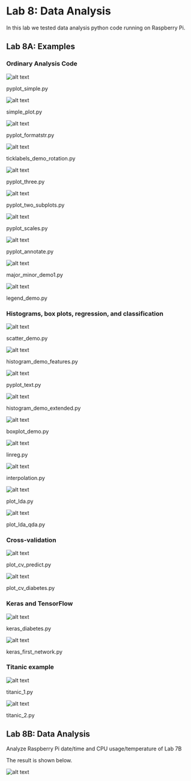 # Lab 8: Data Analysis

In this lab we tested data analysis python code running on Raspberry Pi.


## Lab 8A: Examples

### Ordinary Analysis Code

![alt text](https://github.com/wastelander47/629IoT/blob/main/lab8/lab8-1.png)

pyplot_simple.py


![alt text](https://github.com/wastelander47/629IoT/blob/main/lab8/lab8-2.png)

simple_plot.py


![alt text](https://github.com/wastelander47/629IoT/blob/main/lab8/lab8-3.png)

pyplot_formatstr.py


![alt text](https://github.com/wastelander47/629IoT/blob/main/lab8/lab8-4.png)

ticklabels_demo_rotation.py


![alt text](https://github.com/wastelander47/629IoT/blob/main/lab8/lab8-5.png)

pyplot_three.py


![alt text](https://github.com/wastelander47/629IoT/blob/main/lab8/lab8-6.png)

pyplot_two_subplots.py


![alt text](https://github.com/wastelander47/629IoT/blob/main/lab8/lab8-7.png)

pyplot_scales.py


![alt text](https://github.com/wastelander47/629IoT/blob/main/lab8/lab8-8.png)

pyplot_annotate.py


![alt text](https://github.com/wastelander47/629IoT/blob/main/lab8/lab8-9.png)

major_minor_demo1.py


![alt text](https://github.com/wastelander47/629IoT/blob/main/lab8/lab8-10.png)

legend_demo.py



### Histograms, box plots, regression, and classification

![alt text](https://github.com/wastelander47/629IoT/blob/main/lab8/lab8-11.png)

scatter_demo.py


![alt text](https://github.com/wastelander47/629IoT/blob/main/lab8/lab8-12.png)

histogram_demo_features.py


![alt text](https://github.com/wastelander47/629IoT/blob/main/lab8/lab8-13.png)

pyplot_text.py


![alt text](https://github.com/wastelander47/629IoT/blob/main/lab8/lab8-14.png)

histogram_demo_extended.py


![alt text](https://github.com/wastelander47/629IoT/blob/main/lab8/lab8-15.png)

boxplot_demo.py


![alt text](https://github.com/wastelander47/629IoT/blob/main/lab8/lab8-16.png)

linreg.py


![alt text](https://github.com/wastelander47/629IoT/blob/main/lab8/lab8-17.png)

interpolation.py


![alt text](https://github.com/wastelander47/629IoT/blob/main/lab8/lab8-18.png)

plot_lda.py


![alt text](https://github.com/wastelander47/629IoT/blob/main/lab8/lab8-19.png)

plot_lda_qda.py



### Cross-validation

![alt text](https://github.com/wastelander47/629IoT/blob/main/lab8/lab8-20.png)

plot_cv_predict.py


![alt text](https://github.com/wastelander47/629IoT/blob/main/lab8/lab8-21.png)

plot_cv_diabetes.py



### Keras and TensorFlow

![alt text](https://github.com/wastelander47/629IoT/blob/main/lab8/lab8-22.png)

keras_diabetes.py


![alt text](https://github.com/wastelander47/629IoT/blob/main/lab8/lab8-23.png)

keras_first_network.py



### Titanic example

![alt text](https://github.com/wastelander47/629IoT/blob/main/lab8/lab8-24.png)

titanic_1.py


![alt text](https://github.com/wastelander47/629IoT/blob/main/lab8/lab8-25.png)

titanic_2.py


## Lab 8B: Data Analysis

Analyze Raspberry Pi date/time and CPU usage/temperature of Lab 7B

The result is shown below.

![alt text](https://github.com/wastelander47/629IoT/blob/main/lab8/lab8-26.png)
